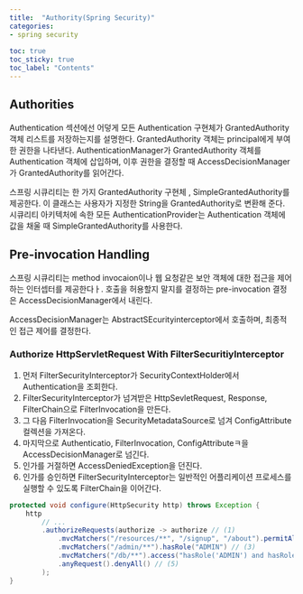 ```yaml
---
title:  "Authority(Spring Security)"
categories:
- spring security
  
toc: true
toc_sticky: true
toc_label: "Contents"
---
```


## Authorities

Authentication 섹션에선 어덯게 모든 Authentication 구현체가 GrantedAuthority 객체 리스트를 저장하는지를 설명한다. GrantedAuthority 객체는 principal에게 부여한 권한을 나타낸다. AuthenticationManager가 GrantedAuthority 객체를 Authentication 객체에 삽입하며, 이후 권한을 결정할 때 AccessDecisionManager가 GrantedAuthority를 읽어간다.

스프링 시큐리티는 한 가지 GrantedAuthority 구현체 , SimpleGrantedAuthority를 제공한다. 이 클래스는 사용자가 지정한 String을 GrantedAuthority로 변환해 준다. 시큐리티 아키텍처에 속한 모든 AuthenticationProvider는 Authentication 객체에 값을 채울 때 SimpleGrantedAuthority를 사용한다.

## Pre-invocation Handling

스프링 시큐리티는 method invocaion이나 웹 요청같은 보안 객체에 대한 접근을 제어하는 인터셉터를 제공한다ㅏ. 호출을 허용할지 말지를 결정하는 pre-invocation 결정은 AccessDecisionManager에서 내린다.

AccessDecisionManager는 AbstractSEcurityinterceptor에서 호출하며, 최종적인 접근 제어를 결정한다.

### Authorize HttpServletRequest With FilterSecuritiyInterceptor

1. 먼저 FilterSecurityInterceptor가 SecurityContextHolder에서 Authentication을 조회한다.
2. FilterSecurityInterceptor가 넘겨받은 HttpSevletRequest, Response, FilterChain으로 FilterInvocation을 만든다.
3. 그 다음  FilterInvocation을 SecurityMetadataSource로 넘겨 ConfigAttribute 컬렉션을 가져온다.
4. 마지막으로 Authenticatio, FilterInvocation, ConfigAttributeㅋ을 AccessDecisionManager로 넘긴다.
5. 인가를 거절하면 AccessDeniedException을 던진다.
6. 인가를 승인하면 FilterSecurityInterceptor는 일반적인 어플리케이션 프로세스를 실행할 수 있도록 FilterChain을 이어간다.

```java
protected void configure(HttpSecurity http) throws Exception {
    http
        // ...
        .authorizeRequests(authorize -> authorize // (1)
            .mvcMatchers("/resources/**", "/signup", "/about").permitAll() // (2)
            .mvcMatchers("/admin/**").hasRole("ADMIN") // (3)
            .mvcMatchers("/db/**").access("hasRole('ADMIN') and hasRole('DBA')") // (4)
            .anyRequest().denyAll() // (5)         
        );
}
```
